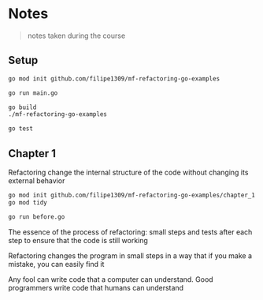 # Notes

> notes taken during the course

## Setup

```bash
go mod init github.com/filipe1309/mf-refactoring-go-examples
```

```bash
go run main.go
```

```bash
go build
./mf-refactoring-go-examples
```

```bash
go test
```

## Chapter 1

Refactoring change the internal structure of the code without changing its external behavior

```bash
go mod init github.com/filipe1309/mf-refactoring-go-examples/chapter_1
go mod tidy
```

```bash
go run before.go
```

The essence of the process of refactoring: small steps and tests after each step to ensure that the code is still working

Refactoring changes the program in small steps in a way that if you make a mistake, you can easily find it

Any fool can write code that a computer can understand. Good programmers write code that humans can understand
